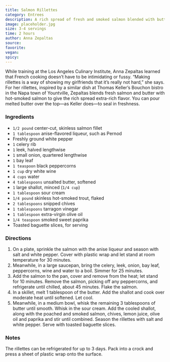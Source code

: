 ```yaml
---
title: Salmon Rillettes
category: Entrees
description: A rich spread of fresh and smoked salmon blended with butter, inspired by a dish at Thomas Keller's Bouchon bistro. Perfect for serving with toasted baguette slices.
image: placeholder.jpg
size: 3-4 servings
time: 2 hours
author: Anna Zepaltas
source: 
favorite: 
vegan: 
spicy: 
---
```


While training at the Los Angeles Culinary Institute, Anna Zepaltas learned that French cooking doesn’t have to be intimidating or fussy. “Making rillettes is a way of showing my girlfriends that it’s really not hard,” she says. For her rillettes, inspired by a similar dish at Thomas Keller’s Bouchon bistro in the Napa town of Yountville, Zepaltas blends fresh salmon and butter with hot-smoked salmon to give the rich spread extra-rich flavor. You can pour melted butter over the top—as Keller does—to seal in freshness.

### Ingredients

* `1/2 pound` center-cut, skinless salmon fillet
* `1 tablespoon` anise-flavored liqueur, such as Pernod
* Freshly ground white pepper
* `1` celery rib
* `1` leek, halved lengthwise
* `1` small onion, quartered lengthwise
* `1` bay leaf
* `1 teaspoon` black peppercorns
* `1 cup` dry white wine
* `4 cups` water
* `4 tablespoons` unsalted butter, softened
* `1` large shallot, minced (`1/4 cup`)
* `1 tablespoon` sour cream
* `1/4 pound` skinless hot-smoked trout, flaked
* `2 tablespoons` snipped chives
* `1 tablespoons` tarragon vinegar
* `1 tablespoon` extra-virgin olive oil
* `1/4 teaspoon` smoked sweet paprika
* Toasted baguette slices, for serving

### Directions

1. On a plate, sprinkle the salmon with the anise liqueur and season with salt and white pepper. Cover with plastic wrap and let stand at room temperature for 30 minutes.
2. Meanwhile, in a large saucepan, bring the celery, leek, onion, bay leaf, peppercorns, wine and water to a boil. Simmer for 25 minutes.
3. Add the salmon to the pan, cover and remove from the heat; let stand for 10 minutes. Remove the salmon, picking off any peppercorns, and refrigerate until chilled, about 45 minutes. Flake the salmon.
4. In a skillet, melt 1 tablespoon of the butter. Add the shallot and cook over moderate heat until softened. Let cool.
5. Meanwhile, in a medium bowl, whisk the remaining 3 tablespoons of butter until smooth. Whisk in the sour cream. Add the cooled shallot, along with the poached and smoked salmon, chives, lemon juice, olive oil and paprika and stir until combined. Season the rillettes with salt and white pepper. Serve with toasted baguette slices.

### Notes

The rillettes can be refrigerated for up to 3 days. Pack into a crock and press a sheet of plastic wrap onto the surface.